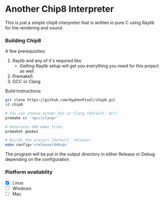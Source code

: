 # Another Chip8 Interpreter
This is just a simple chip8 interpreter that is written in pure C using Raylib for the rendering and sound.

### Building Chip8
A few prerequisites:
1. Raylib and any of it's required libs
    - Getting Raylib setup will get you everything you need for this project as well
2. Premake5
3. GCC or Clang

Build Instructions:
```bash
git clone https://github.com/HyphenPixel/chip8.git
cd chip8

# You can choose either GCC or Clang (Default: GCC)
premake cc '<gcc|clang>'

# Generates GNU make files
premake5 gmake2

# Builds the project (Default: release)
make config='<release|debug>'
```
The program will be put in the output directory in either Release or Debug depending on the configuration

### Platform availablity
 - [x] Linux
 - [ ] Windows
 - [ ] Mac
